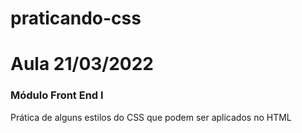 # praticando-css

<h1> Aula 21/03/2022 </h1>
<h3> Módulo Front End I</h3>
<p>Prática de alguns estilos do CSS que podem ser aplicados no HTML</p>
